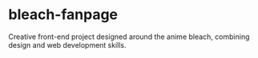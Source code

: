 # bleach-fanpage
Creative front-end project designed around the anime bleach, combining design and web development skills.
